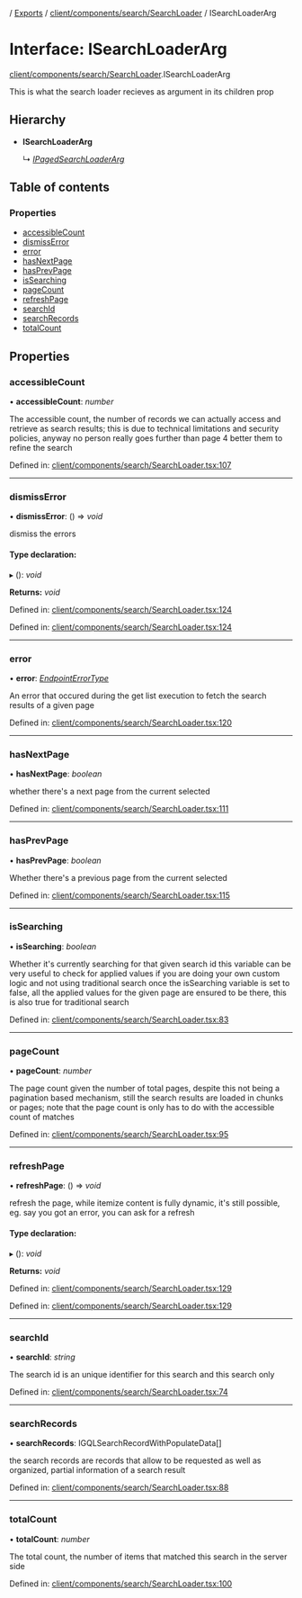 [](../README.md) / [Exports](../modules.md) / [client/components/search/SearchLoader](../modules/client_components_search_searchloader.md) / ISearchLoaderArg

# Interface: ISearchLoaderArg

[client/components/search/SearchLoader](../modules/client_components_search_searchloader.md).ISearchLoaderArg

This is what the search loader recieves as argument
in its children prop

## Hierarchy

* **ISearchLoaderArg**

  ↳ [*IPagedSearchLoaderArg*](client_components_search_pagedsearchloader.ipagedsearchloaderarg.md)

## Table of contents

### Properties

- [accessibleCount](client_components_search_searchloader.isearchloaderarg.md#accessiblecount)
- [dismissError](client_components_search_searchloader.isearchloaderarg.md#dismisserror)
- [error](client_components_search_searchloader.isearchloaderarg.md#error)
- [hasNextPage](client_components_search_searchloader.isearchloaderarg.md#hasnextpage)
- [hasPrevPage](client_components_search_searchloader.isearchloaderarg.md#hasprevpage)
- [isSearching](client_components_search_searchloader.isearchloaderarg.md#issearching)
- [pageCount](client_components_search_searchloader.isearchloaderarg.md#pagecount)
- [refreshPage](client_components_search_searchloader.isearchloaderarg.md#refreshpage)
- [searchId](client_components_search_searchloader.isearchloaderarg.md#searchid)
- [searchRecords](client_components_search_searchloader.isearchloaderarg.md#searchrecords)
- [totalCount](client_components_search_searchloader.isearchloaderarg.md#totalcount)

## Properties

### accessibleCount

• **accessibleCount**: *number*

The accessible count, the number of records we can actually access
and retrieve as search results; this is due to technical limitations
and security policies, anyway no person really goes further than page 4
better them to refine the search

Defined in: [client/components/search/SearchLoader.tsx:107](https://github.com/onzag/itemize/blob/5fcde7cf/client/components/search/SearchLoader.tsx#L107)

___

### dismissError

• **dismissError**: () => *void*

dismiss the errors

#### Type declaration:

▸ (): *void*

**Returns:** *void*

Defined in: [client/components/search/SearchLoader.tsx:124](https://github.com/onzag/itemize/blob/5fcde7cf/client/components/search/SearchLoader.tsx#L124)

Defined in: [client/components/search/SearchLoader.tsx:124](https://github.com/onzag/itemize/blob/5fcde7cf/client/components/search/SearchLoader.tsx#L124)

___

### error

• **error**: [*EndpointErrorType*](../modules/base_errors.md#endpointerrortype)

An error that occured during the get list execution to fetch
the search results of a given page

Defined in: [client/components/search/SearchLoader.tsx:120](https://github.com/onzag/itemize/blob/5fcde7cf/client/components/search/SearchLoader.tsx#L120)

___

### hasNextPage

• **hasNextPage**: *boolean*

whether there's a next page from the current selected

Defined in: [client/components/search/SearchLoader.tsx:111](https://github.com/onzag/itemize/blob/5fcde7cf/client/components/search/SearchLoader.tsx#L111)

___

### hasPrevPage

• **hasPrevPage**: *boolean*

Whether there's a previous page from the current selected

Defined in: [client/components/search/SearchLoader.tsx:115](https://github.com/onzag/itemize/blob/5fcde7cf/client/components/search/SearchLoader.tsx#L115)

___

### isSearching

• **isSearching**: *boolean*

Whether it's currently searching for that given search id
this variable can be very useful to check for applied values
if you are doing your own custom logic and not using traditional search
once the isSearching variable is set to false, all the applied values
for the given page are ensured to be there, this is also true for
traditional search

Defined in: [client/components/search/SearchLoader.tsx:83](https://github.com/onzag/itemize/blob/5fcde7cf/client/components/search/SearchLoader.tsx#L83)

___

### pageCount

• **pageCount**: *number*

The page count given the number of total pages, despite
this not being a pagination based mechanism, still
the search results are loaded in chunks or pages; note that
the page count is only has to do with the accessible count of matches

Defined in: [client/components/search/SearchLoader.tsx:95](https://github.com/onzag/itemize/blob/5fcde7cf/client/components/search/SearchLoader.tsx#L95)

___

### refreshPage

• **refreshPage**: () => *void*

refresh the page, while itemize content is fully dynamic, it's still possible, eg.
say you got an error, you can ask for a refresh

#### Type declaration:

▸ (): *void*

**Returns:** *void*

Defined in: [client/components/search/SearchLoader.tsx:129](https://github.com/onzag/itemize/blob/5fcde7cf/client/components/search/SearchLoader.tsx#L129)

Defined in: [client/components/search/SearchLoader.tsx:129](https://github.com/onzag/itemize/blob/5fcde7cf/client/components/search/SearchLoader.tsx#L129)

___

### searchId

• **searchId**: *string*

The search id is an unique identifier for this
search and this search only

Defined in: [client/components/search/SearchLoader.tsx:74](https://github.com/onzag/itemize/blob/5fcde7cf/client/components/search/SearchLoader.tsx#L74)

___

### searchRecords

• **searchRecords**: IGQLSearchRecordWithPopulateData[]

the search records are records that allow to be requested
as well as organized, partial information of a search result

Defined in: [client/components/search/SearchLoader.tsx:88](https://github.com/onzag/itemize/blob/5fcde7cf/client/components/search/SearchLoader.tsx#L88)

___

### totalCount

• **totalCount**: *number*

The total count, the number of items that matched this search
in the server side

Defined in: [client/components/search/SearchLoader.tsx:100](https://github.com/onzag/itemize/blob/5fcde7cf/client/components/search/SearchLoader.tsx#L100)
